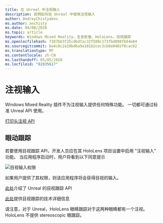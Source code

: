 ```yaml
---
title: 在 Unreal 中注视输入
description: 说明如何在 Unreal 中使用注视输入
author: AndreyChistyakov
ms.author: anchisty
ms.date: 04/08/2020
ms.topic: article
keywords: Windows Mixed Reality，全息影像，HoloLens，目视跟踪
ms.openlocfilehash: 7387bb3f25cdbdfac32f508c173fbd098f844e84
ms.sourcegitcommit: ba4c8c2a19bd6a9a181b2cec3cb8e0402f8cac62
ms.translationtype: MT
ms.contentlocale: zh-CN
ms.lasthandoff: 05/05/2020
ms.locfileid: "82835617"
---
```

# <a name="gaze-input"></a>注视输入

Windows Mixed Reality 插件不为注视输入提供任何特殊功能。 一切都可通过标准 Unreal API 使用。

[打印头注视 API](https://docs.unrealengine.com/en-US/BlueprintAPI/Input/HeadMountedDisplay/index.html)

## <a name="eye-tracking"></a>眼动跟踪

若要使用目视跟踪 API，开发人员应在其 HoloLens 项目设置中启用 "注视输入" 功能。 当应用程序启动时，用户将看到以下同意提示

![目视输入权限](images/unreal/eye-input-permissions.png)
 
如果用户提供了其权限，则该应用程序将会获得目视的输入。 

[此处](https://docs.unrealengine.com/en-US/BlueprintAPI/EyeTracking/index.html)介绍了 Unreal 的目视跟踪 API

[此处](eye-tracking.md)提供目视跟踪的技术详细信息

请注意，对于 Unreal，HoloLens 眼睛跟踪对于这两种眼睛都有一个注视。 HoloLens 不提供 stereoscopic 眼跟踪。
